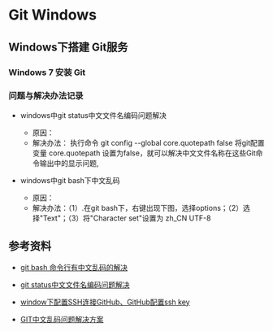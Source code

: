 # Git Windows

## Windows下搭建 Git服务

### Windows 7 安装 Git

### 问题与解决办法记录

+ windows中git status中文文件名编码问题解决
    + 原因：  
    + 解决办法： 执行命令 git config --global core.quotepath false 将git配置变量 core.quotepath 设置为false，就可以解决中文文件名称在这些Git命令输出中的显示问题,

+ windows中git bash下中文乱码
    + 原因：  
    + 解决办法：（1）.在git bash下，右键出现下图，选择options；（2）选择"Text"；（3）将"Character set"设置为  zh_CN  UTF-8

## 参考资料

+ [git bash 命令行有中文乱码的解决](https://blog.csdn.net/a13835198325/article/details/76460875)

+ [git status中文文件名编码问题解决](https://www.cnblogs.com/chen-cong/p/7679292.html)

+ [window下配置SSH连接GitHub、GitHub配置ssh key](https://www.cnblogs.com/hukai46/p/5489631.html)

+ [GIT中文乱码问题解决方案](https://blog.csdn.net/xl_lx/article/details/78223349)